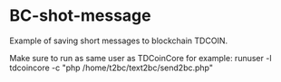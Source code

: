 # BC-shot-message
Example of saving short messages to blockchain TDCOIN.

Make sure to run as same user as TDCoinCore for example:
  runuser -l tdcoincore -c "php /home/t2bc/text2bc/send2bc.php"
